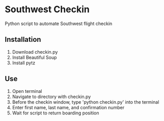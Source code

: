 # Southwest Checkin
Python script to automate Southwest flight checkin

## Installation
1. Download checkin.py
2. Install Beautiful Soup
3. Install pytz

## Use
1. Open terminal
2. Navigate to directory with checkin.py
3. Before the checkin window, type 'python checkin.py' into the terminal
4. Enter first name, last name, and confirmation number
5. Wait for script to return boarding position
